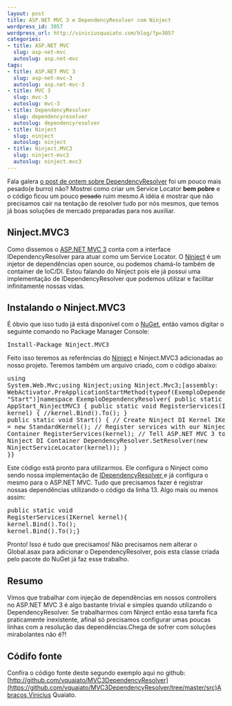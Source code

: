 ```yaml
--- 
layout: post
title: ASP.NET MVC 3 e DependencyResolver com Ninject
wordpress_id: 3057
wordpress_url: http://viniciusquaiato.com/blog/?p=3057
categories: 
- title: ASP.NET MVC
  slug: asp-net-mvc
  autoslug: asp.net-mvc
tags: 
- title: ASP.NET MVC 3
  slug: asp-net-mvc-3
  autoslug: asp.net-mvc-3
- title: MVC 3
  slug: mvc-3
  autoslug: mvc-3
- title: DependencyResolver
  slug: dependencyresolver
  autoslug: dependencyresolver
- title: Ninject
  slug: ninject
  autoslug: ninject
- title: Ninject.MVC3
  slug: ninject-mvc3
  autoslug: ninject.mvc3
---
```

Fala galera [o post de ontem sobre DependencyResolver](http://viniciusquaiato.com/blog/asp-net-mvc-3-e-o-dependencyresolver/) foi um pouco mais pesado(e burro) não? Mostrei como criar um Service Locator **bem pobre** e o código ficou um pouco <del datetime="2011-02-02T16:14:00+00:00">pesado</del> ruim mesmo.A idéia é mostrar que não precisamos cair na tentação de resolver tudo por nós mesmos, que temos já boas soluções de mercado preparadas para nos auxiliar.

## Ninject.MVC3
Como dissemos o [ASP.NET MVC 3](http://viniciusquaiato.com/blog/asp-net-mvc-3) conta com a interface IDependencyResolver para atuar como um Service Locator. O [Ninject](http://ninject.org/) é um injetor de dependências open source, ou podemos chamá-lo também de container de IoC/DI. Estou falando do Ninject pois ele já possui uma implementação de IDependencyResolver que podemos utilizar e facilitar infinitamente nossas vidas.

## Instalando o Ninject.MVC3
É óbvio que isso tudo já está disponível com o [NuGet](http://viniciusquaiato.com/blog/tag/nuget/), então vamos digitar o seguinte comando no Package Manager Console:<pre lang="powershell">Install-Package Ninject.MVC3 </pre>Feito isso teremos as referências do [Ninject](http://viniciusquaiato.com/blog/singletons-ecologicos/) e Ninject.MVC3 adicionadas ao nosso projeto. Teremos também um arquivo criado, com o código abaixo:<pre lang="csharp" line="1">using System.Web.Mvc;using Ninject;using Ninject.Mvc3;[assembly: WebActivator.PreApplicationStartMethod(typeof(ExemploDependencyResolver.AppStart_NinjectMVC3), "Start")]namespace ExemploDependencyResolver{    public static class AppStart_NinjectMVC3    {        public static void RegisterServices(IKernel kernel)        {            //kernel.Bind<ithingrepository>().To<sqlthingrepository>();        }        public static void Start()        {            // Create Ninject DI Kernel             IKernel kernel = new StandardKernel();            // Register services with our Ninject DI Container            RegisterServices(kernel);            // Tell ASP.NET MVC 3 to use our Ninject DI Container             DependencyResolver.SetResolver(new NinjectServiceLocator(kernel));        }    }}</sqlthingrepository></ithingrepository></pre>Este código está pronto para utilizarmos. Ele configura o Ninject como sendo nossa implementação de [IDependencyResolver ](http://viniciusquaiato.com/blog/asp-net-mvc-3-e-o-dependencyresolver/)e já configura o mesmo para o ASP.NET MVC. Tudo que precisamos fazer é registrar nossas dependências utilizando o código da linha 13. Algo mais ou menos assim:<pre lang="csharp" line="11">public static void RegisterServices(IKernel kernel){    kernel.Bind<idependencia1>().To<dummydependencia1>();    kernel.Bind<idependencia2>().To<dummydependencia2>();}</dummydependencia2></idependencia2></dummydependencia1></idependencia1></pre>Pronto! Isso é tudo que precisamos! Não precisamos nem alterar o Global.asax para adicionar o DependencyResolver, pois esta classe criada pelo pacote do NuGet já faz esse trabalho.

## Resumo
Vimos que trabalhar com injeção de dependências em nossos controllers no ASP.NET MVC 3 é algo bastante trivial e simples quando utilizando o DependencyResolver. Se trabalharmos com Ninject então essa tarefa fica praticamente inexistente, afinal só precisamos configurar umas poucas linhas com a resolução das dependências.Chega de sofrer com soluções mirabolantes não é?!

## Códifo fonte
Confira o código fonte deste segundo exemplo aqui no github: [http://github.com/vquaiato/MVC3DependencyResolver](https://github.com/vquaiato/MVC3DependencyResolver/tree/master/src)Abraços,Vinicius Quaiato.
